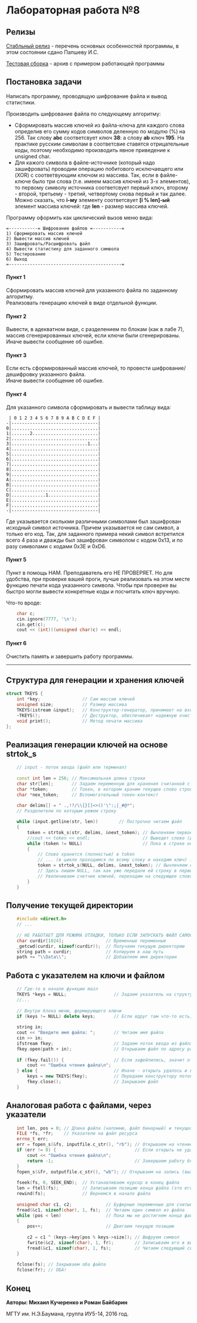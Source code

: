 # Лабораторная работа №8 #

## Релизы ##

[Стабльный релиз](https://github.com/SnipGhost/L8/releases/latest) - перечень основных особенностей программы, в этом состоянии сдано Папшеву И.С.
  
[Тестовая сборка](https://github.com/SnipGhost/L8/releases/download/v1.0/test-build-v1.0.zip) - архив с примером работающей программы

## Постановка задачи ##

Написать программу, проводящую шифрование файла и вывод статистики.

Производить шифрование файла по следующему алгоритму:

- Сформировать массив ключей из файла-ключа для каждого слова определив его сумму кодов символов деленную по модулю (%) на 256. Так слову **abc** соответсвует ключ **38**: а слову **ab** ключ **195**. На практике русским символам в соответсвие ставятся отрицательные коды, поэтому необходимо производить явное приведение к unsigned char.
- Для кажого символа в файле-источнике (который надо зашифровать) проводим операцию побитового исключаещего или (XOR) c соответвующим ключом из массива. Так, если в файле-ключе было три слова (т.е. имеем массив ключей из 3-х элементов), то первому символу источника соответсвует первый ключ, второму - второй, третьему - третий, четвертому снова первый и так далее. Можно сказать, что **i-му** элементу соответсвует **[i % len]-ый** элемент массива ключей: где **len** - размер массива ключей.

Программу оформить как циклический вызов меню вида:

```
=-----------= Шифрование файлов =-----------=
1) Сформировать массив ключей
2) Вывести массив ключей
3) Зашифровать/Расшифровать файл
4) Вывести статистику для заданного символа
5) Тестирование
6) Выход
=-------------------------------------------=
```

#### Пункт 1 ####

Сформировать массив ключей для указанного файла по заданному алгоритму.  
Реализовать генерацию ключей в виде отдельной функции.

#### Пункт 2 ####

Вывести, в адекватном виде, с разделением по блокам (как в лабе 7), массив сгенерированных ключей, если ключи были сгенерированы. Иначе вывести сообщение об ошибке.

#### Пункт 3 ####

Если есть сформированный массив ключей, то провести шифрование/дешифровку указанного файла.  
Иначе вывести сообщение об ошибке.

#### Пункт 4 ####

Для указанного символа сформировать и вывести таблицу вида:

```
 | 0 1 2 3 4 5 6 7 8 9 A B C D E F |
-|---------------------------------|
0|.................................|
1|.......2.........................|
2|.................................|
3|.............................1...|
4|.................................|
5|.................................|
6|.................................|
7|.................................|
8|.................................|
9|.................................|
A|.................................|
B|.................................|
C|.................................|
D|.............1...................|
E|.................................|
F|.................................|
-|---------------------------------|
```

Где указывается сколькми различными символами был зашифрован исходный символ источника.
Причем указывается не сам символ, а только его код. Так, для заданного примера некий символ
встретился всего 4 раза и дважды был зашифрован символом с кодом 0x13, и по разу символами с кодами
0x3E и 0xD6.

#### Пункт 5 ####

Пункт в помощь НАМ. Преподаватель его НЕ ПРОВЕРЯЕТ. Но для удобства, при проверке вашей проги, лучше реализовать на этом месте функцию печати кода указанного символа. Чтобы при проверке вы быстро могли вывести конкретные коды и посчитать ключ вручную.

Что-то вроде:
```cpp
	char c;
	cin.ignore(7777, '\n');
	cin.get(c);
	cout << (int)((unsigned char)c) << endl;
```

#### Пункт 6 ####

Очистить память и завершить работу программы. 

---

## Cтруктура для генерации и хранения ключей ##
```cpp
struct TKEYS {
	int *key;                // Сам массив ключей
	unsigned size;           // Размер массива
	TKEYS(istream &input);   // Конструктор-генератор, принимает на вход поток ввода
	~TKEYS();                // Деструктор, обеспечивает надежную очистку памяти
	void print();            // Метод печати массива
};
```

## Реализация генерации ключей на основе strtok_s ##
```cpp
	// input - поток ввода (файл или терминал)
	
	const int len = 256; // Максимальная длина строки
	char str[len];       // Задаем переменную для хранения считанной строки
	char *token;         // Токен, в котором храним текущее слово строки
	char *nex_token;     // Вспомогательный токен-контекст
    
	char delims[] = " .,!?/\\{}[]<>()'\":;|_#@*";  
	// Разделители по которым режем строку

	while (input.getline(str, len))        // Построчно читаем файл
	{
		token = strtok_s(str, delims, &next_token); // Вычленяем первое слово
		//cout << token << endl;                    // Выведет слово (для отладки)
		while (token != NULL)                       // Пока в строке останется хоть что-то
		{
			// Слово хранится (полностью) в token
			// ... (в цикле проходимся по всему слову и находим ключ) ...
			token = strtok_s(NULL, delims, &next_token); // Вычленяем следующее слово
			// Здесь пишем NULL, так как уже передали ей строку в первый раз
            // Увеличиваем счетчик ключей, переходим на следующее слово
		}
	}
```

## Получение текущей директории ##
```cpp
	#include <direct.h>
    // ...
    
	// НЕ РАБОТАЕТ ДЛЯ РЕЖИМА ОТЛАДКИ, ТОЛЬКО ЕСЛИ ЗАПУСКАТЬ ФАЙЛ САМОСТОЯТЕЛЬНО
	char curdir[1024];                // Временные переменные
	_getcwd(curdir, sizeof(curdir));  // Получаем текущую директорию
	string path = curdir;             // Копируем в наш путь
	path += "\\Data\\";               // Добавляем имя директории
```

## Работа с указателем на ключи и файлом ##
```cpp
    // Где-то в начале функции main
	TKEYS *keys = NULL;                  // Задаем указатель на структуру с ключами
    //...
    
    // Внутри блока меню, формирующего ключи
    if (keys != NULL) delete keys;       // Если вдруг там что-то есть, то удаляем это
    
    string in;
	cout << "Введите имя файла: ";       // Читаем имя файла
	cin >> in;                           
	ifstream fkey;                       // Задаем поток ввода из файла
	fkey.open(path + in);                // Открываем файл по адресу path/in
    
	if (fkey.fail()) {                   // Если зафейлились, значит открыть не удалось
		cout << "Ошибка чтения файла\n"; 
	} else {                             // Иначе - открыть удалось и все ОК
		keys = new TKEYS(fkey);          // Передаем конструктору поток, для генерации ключей
		fkey.close();                    // Закрываем файл
	}
```

## Аналоговая работа с файлами, через указатели ##
```cpp
	int len, pos = 0; // Длина файла (напомню, файл бинарный) и текущая позиция
	FILE *fs, *fr;    // Указатели на файл ресурса
	errno_t err;
	err = fopen_s(&fs, inputfile.c_str(), "rb"); // Открываем на чтение (входной файл)
	if (err != 0) {                              // Если открыть не удалось
    	cout << "Ошибка чтения файла\n"; 
        return -1;                               // Завершаем работу блока
    }
	fopen_s(&fr, outputfile.c_str(), "wb"); // Открываем на запись (выходной файл)
    
	fseek(fs, 0, SEEK_END);  // Устанавливаем курсор в конец файла
	len = ftell(fs);         // Записываем позицию конца файла (это его длина)
	rewind(fs);              // Вернемся в начало файла
    
    unsigned char c1, c2;             // Буферные переменные для считывания
	fread(&c1, sizeof(char), 1, fs);  // Читаем один символ из файла
	while (pos < len)                 // Пока мы не достигнем конца файла
	{
		pos++;                        // Двигаем текущую позицию
        
		c2 = c1 ^ (keys->key[pos % keys->size]); // Шифруем символ
		fwrite(&c2, sizeof(char), 1, fr);        // Записываем его в выходной файл
		fread(&c1, sizeof(char), 1, fs);         // Читаем следующий символ
	}
    
    fclose(fs); // Закрываем оба файла
	fclose(fr); // ОБА!
```

## Конец ##

**Авторы: Михаил Кучеренко и Роман Байбарин**

МГТУ им. Н.Э.Баумана, группа ИУ5-14, 2016 год.
